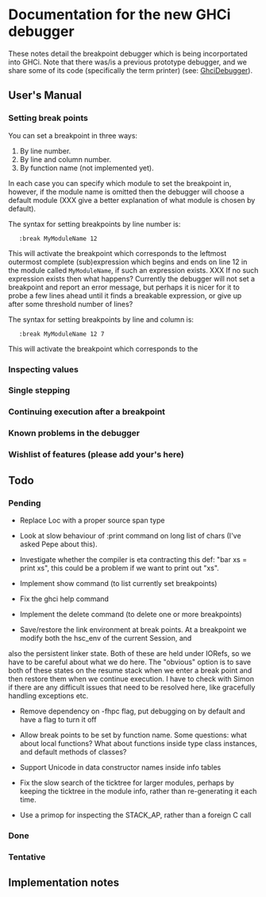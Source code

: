 


# Documentation for the new GHCi debugger



These notes detail the breakpoint debugger which is being incorportated into GHCi. Note that there was/is a previous prototype debugger, and we share some of its code (specifically the term printer) (see: [GhciDebugger](ghci-debugger)).


## User's Manual


### Setting break points



You can set a breakpoint in three ways:


1. By line number.
1. By line and column number.
1. By function name (not implemented yet).


In each case you can specify which module to set the breakpoint in, however, if the module name is omitted then the debugger will choose a default module (XXX give a better explanation of what module is chosen by default).



The syntax for setting breakpoints by line number is:


```wiki
   :break MyModuleName 12
```


This will activate the breakpoint which corresponds to the leftmost outermost complete (sub)expression which begins and ends on line 12 in the module called `MyModuleName`, if such an expression exists. XXX If no such expression exists then what happens? Currently the debugger will not set a breakpoint and report an error message, but perhaps it is nicer for it to probe a few lines ahead until it finds a breakable expression, or give up after some threshold number of lines?



The syntax for setting breakpoints by line and column is:


```wiki
   :break MyModuleName 12 7
```


This will activate the breakpoint which corresponds to the 


### Inspecting values


### Single stepping


### Continuing execution after a breakpoint


### Known problems in the debugger


### Wishlist of features (please add your's here)


## Todo


### Pending


- Replace Loc with a proper source span type

- Look at slow behaviour of :print command on long list of chars (I've asked Pepe about this).

- Investigate whether the compiler is eta contracting this def: "bar xs = print xs", this could be a problem if we want to print out "xs".

- Implement show command (to list currently set breakpoints)

- Fix the ghci help command

- Implement the delete command (to delete one or more breakpoints)

- Save/restore the link environment at break points. At a breakpoint we modify both the hsc\_env of the current Session, and


also the persistent linker state. Both of these are held under IORefs, so we have to be careful about what we do here. The "obvious" option is to save both of these states on the resume stack when we enter a break point and then restore them when we continue execution. I have to check with Simon if there are any difficult issues that need to be resolved here, like gracefully handling exceptions etc.


- Remove dependency on -fhpc flag, put debugging on by default and have a flag to turn it off

- Allow break points to be set by function name. Some questions: what about local functions? What about functions inside
  type class instances, and default methods of classes?

- Support Unicode in data constructor names inside info tables

- Fix the slow search of the ticktree for larger modules, perhaps by keeping the ticktree in the module info, rather than re-generating it each time.

- Use a primop for inspecting the STACK\_AP, rather than a foreign C call

### Done


### Tentative


## Implementation notes


